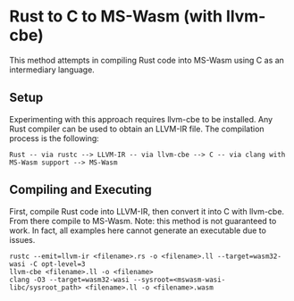 # Rust to C to MS-Wasm (with llvm-cbe)

This method attempts in compiling Rust code into MS-Wasm using C as an intermediary language. 

## Setup

Experimenting with this approach requires llvm-cbe to be installed. Any Rust compiler can be used to obtain an LLVM-IR file. The compilation process is the following:

```
Rust -- via rustc --> LLVM-IR -- via llvm-cbe --> C -- via clang with MS-Wasm support --> MS-Wasm
```

## Compiling and Executing

First, compile Rust code into LLVM-IR, then convert it into C with llvm-cbe. From there compile to MS-Wasm. Note: this method is not guaranteed to work. In fact, all examples here cannot generate an executable due to issues.

```
rustc --emit=llvm-ir <filename>.rs -o <filename>.ll --target=wasm32-wasi -C opt-level=3
llvm-cbe <filename>.ll -o <filename>
clang -O3 --target=wasm32-wasi --sysroot=<mswasm-wasi-libc/sysroot_path> <filename>.ll -o <filename>.wasm
```
